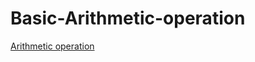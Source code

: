 # Basic-Arithmetic-operation
[Arithmetic operation]( https://elamathimurugesan.github.io/Basic-Arithmetic-operation/)
